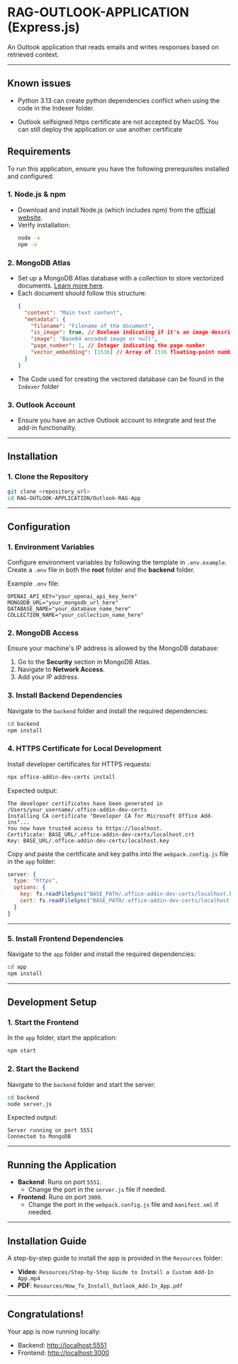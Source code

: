 # **RAG-OUTLOOK-APPLICATION (Express.js)**

An Outlook application that reads emails and writes responses based on retrieved context.

---

## **Known issues**

- Python 3.13 can create python dependencies conflict when using the code in the Indexer folder.

- Outlook selfsigned https certificate are not accepted by MacOS. You can still deploy the application or use another certificate

## **Requirements**

To run this application, ensure you have the following prerequisites installed and configured:

### 1. **Node.js & npm**

- Download and install Node.js (which includes npm) from the [official website](https://nodejs.org/en/download/package-manager).
- Verify installation:
  ```bash
  node -v
  npm -v
  ```

### 2. **MongoDB Atlas**

- Set up a MongoDB Atlas database with a collection to store vectorized documents. [Learn more here](https://www.mongodb.com/resources/products/fundamentals/embedded-mongodb).
- Each document should follow this structure:
  ```json
  {
    "content": "Main text content",
    "metadata": {
      "filename": "Filename of the document",
      "is_image": true, // Boolean indicating if it's an image description
      "image": "Base64 encoded image or null",
      "page_number": 1, // Integer indicating the page number
      "vector_embedding": [1536] // Array of 1536 floating-point numbers
    }
  }
  ```
- The Code used for creating the vectored database can be found in the `Indexer` folder

### 3. **Outlook Account**

- Ensure you have an active Outlook account to integrate and test the add-in functionality.

---

## **Installation**

### **1. Clone the Repository**

```bash
git clone <repository_url>
cd RAG-OUTLOOK-APPLICATION/Outlook-RAG-App
```

---

## **Configuration**

### **1. Environment Variables**

Configure environment variables by following the template in `.env.example`.
Create a `.env` file in both the **root** folder and the **backend** folder.

Example `.env` file:

```env
OPENAI_API_KEY="your_openai_api_key_here"
MONGODB_URL="your_mongodb_url_here"
DATABASE_NAME="your_database_name_here"
COLLECTION_NAME="your_collection_name_here"
```

### **2. MongoDB Access**

Ensure your machine's IP address is allowed by the MongoDB database:

1. Go to the **Security** section in MongoDB Atlas.
2. Navigate to **Network Access**.
3. Add your IP address.

### **3. Install Backend Dependencies**

Navigate to the `backend` folder and install the required dependencies:

```bash
cd backend
npm install
```

### **4. HTTPS Certificate for Local Development**

Install developer certificates for HTTPS requests:

```bash
npx office-addin-dev-certs install
```

Expected output:

```
The developer certificates have been generated in /Users/your_username/.office-addin-dev-certs
Installing CA certificate "Developer CA for Microsoft Office Add-ins"...
You now have trusted access to https://localhost.
Certificate: BASE_URL/.office-addin-dev-certs/localhost.crt
Key: BASE_URL/.office-addin-dev-certs/localhost.key
```

Copy and paste the certificate and key paths into the `webpack.config.js` file in the `app` folder:

```javascript
server: {
  type: "https",
  options: {
    key: fs.readFileSync("BASE_PATH/.office-addin-dev-certs/localhost.key"), // Change BASE_PATH to access the certificate
    cert: fs.readFileSync("BASE_PATH/.office-addin-dev-certs/localhost.crt"),
  }
}
```

---

### **5. Install Frontend Dependencies**

Navigate to the `app` folder and install the required dependencies:

```bash
cd app
npm install
```

---

## **Development Setup**

### **1. Start the Frontend**

In the `app` folder, start the application:

```bash
npm start
```

### **2. Start the Backend**

Navigate to the `backend` folder and start the server:

```bash
cd backend
node server.js
```

Expected output:

```
Server running on port 5551
Connected to MongoDB
```

---

## **Running the Application**

- **Backend**: Runs on port `5551`.
  - Change the port in the `server.js` file if needed.
- **Frontend**: Runs on port `3000`.
  - Change the port in the `webpack.config.js` file and `manifest.xml` if needed.

---

## **Installation Guide**

A step-by-step guide to install the app is provided in the `Resources` folder:

- **Video**: `Resources/Step-by-Step Guide to Install a Custom Add-In App.mp4`
- **PDF**: `Resources/How_To_Install_Outlook_Add-In_App.pdf`

---

## **Congratulations!**

Your app is now running locally:

- Backend: [http://localhost:5551](http://localhost:5551)
- Frontend: [http://localhost:3000](http://localhost:3000)

